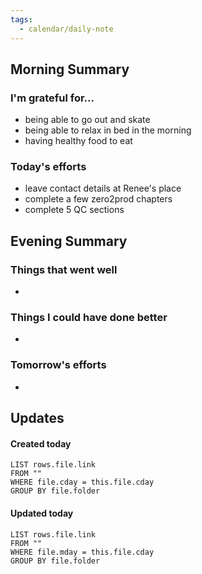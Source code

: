 ```yaml
---
tags:
  - calendar/daily-note
---
```


## Morning Summary

### I'm grateful for...

- being able to go out and skate
- being able to relax in bed in the morning
- having healthy food to eat

### Today's efforts

- leave contact details at Renee's place
- complete a few zero2prod chapters
- complete 5 QC sections

## Evening Summary

### Things that went well

-

### Things I could have done better

-

### Tomorrow's efforts

-

## Updates

#### Created today

```dataview
LIST rows.file.link
FROM ""
WHERE file.cday = this.file.cday
GROUP BY file.folder
```

#### Updated today

```dataview
LIST rows.file.link
FROM ""
WHERE file.mday = this.file.cday
GROUP BY file.folder
```
